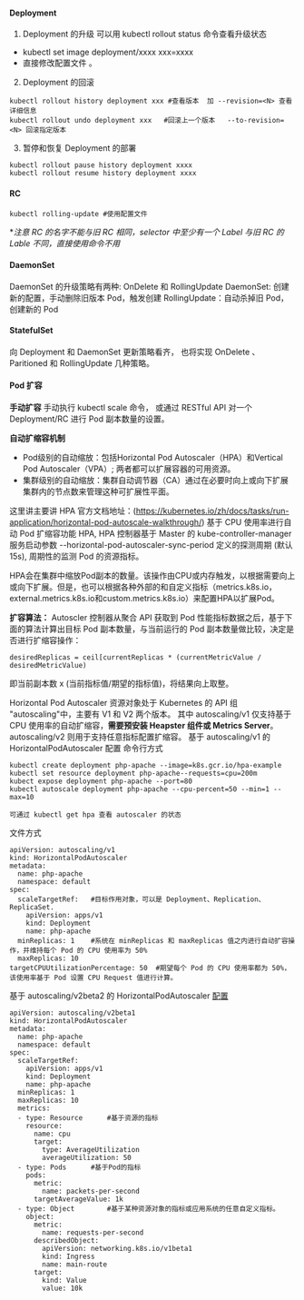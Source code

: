 #### Deployment
1. Deployment 的升级 可以用 kubectl rollout status 命令查看升级状态
 - kubectl set image deployment/xxxx xxx=xxxx
 - 直接修改配置文件 。
 
2. Deployment 的回滚
```
kubectl rollout history deployment xxx #查看版本  加 --revision=<N> 查看详细信息
kubectl rollout undo deployment xxx   #回滚上一个版本   --to-revision=<N> 回滚指定版本
```
3. 暂停和恢复 Deployment 的部署
```
kubectl rollout pause history deployment xxxx
kubectl rollout resume history deployment xxxx
```

#### RC
```
kubectl rolling-update #使用配置文件
```
**注意 RC 的名字不能与旧 RC 相同，selector 中至少有一个 Label 与旧 RC 的 Lable 不同，直接使用命令不用* 
#### DaemonSet
DaemonSet 的升级策略有两种: OnDelete 和 RollingUpdate
DaemonSet: 创建新的配置，手动删除旧版本 Pod，触发创建
RollingUpdate：自动杀掉旧 Pod，创建新的 Pod
#### StatefulSet
向 Deployment 和 DaemonSet 更新策略看齐， 也将实现  OnDelete 、Paritioned 和 RollingUpdate 几种策略。

#### Pod 扩容
**手动扩容**
手动执行 kubectl scale 命令， 或通过 RESTful API 对一个 Deployment/RC 进行 Pod 副本数量的设置。
 
**自动扩缩容机制**
- Pod级别的自动缩放：包括Horizontal Pod Autoscaler（HPA）和Vertical Pod Autoscaler（VPA）; 两者都可以扩展容器的可用资源。
- 集群级别的自动缩放：集群自动调节器（CA）通过在必要时向上或向下扩展集群内的节点数来管理这种可扩展性平面。

这里讲主要讲 HPA 官方文档地址：(https://kubernetes.io/zh/docs/tasks/run-application/horizontal-pod-autoscale-walkthrough/)
基于 CPU 使用率进行自动 Pod 扩缩容功能 HPA, HPA 控制器基于 Master 的 kube-controller-manager 服务启动参数 --horizontal-pod-autoscaler-sync-period 定义的探测周期 (默认 15s), 周期性的监测 Pod 的资源指标。

HPA会在集群中缩放Pod副本的数量。该操作由CPU或内存触发，以根据需要向上或向下扩展。但是，也可以根据各种外部的和自定义指标（metrics.k8s.io，external.metrics.k8s.io和custom.metrics.k8s.io）来配置HPA以扩展Pod。

**扩容算法：**
Autoscler 控制器从聚合 API 获取到 Pod 性能指标数据之后，基于下面的算法计算出目标 Pod 副本数量，与当前运行的 Pod 副本数量做比较，决定是否进行扩缩容操作：
```
desiredReplicas = ceil[currentReplicas * (currentMetricValue / desiredMetricValue)
```
即当前副本数 x (当前指标值/期望的指标值)，将结果向上取整。

Horizontal Pod Autoscaler 资源对象处于 Kubernetes 的 API 组 "autoscaling"中，主要有 V1 和 V2 两个版本。 其中 autoscaling/v1 仅支持基于 CPU 使用率的自动扩缩容，**需要预安装 Heapster 组件或 Metrics Server**。 autoscaling/v2 则用于支持任意指标配置扩缩容。
基于 autoscaling/v1 的 HorizontalPodAutoscaler 配置
命令行方式
```
kubectl create deployment php-apache --image=k8s.gcr.io/hpa-example 
kubectl set resource deployment php-apache--requests=cpu=200m
kubect expose deployment php-apache --port=80
kubectl autoscale deployment php-apache --cpu-percent=50 --min=1 --max=10 

可通过 kubectl get hpa 查看 autoscaler 的状态
```
文件方式
```
apiVersion: autoscaling/v1
kind: HorizontalPodAutoscaler
metadata:
  name: php-apache
  namespace: default
spec:
  scaleTargetRef:	#目标作用对象，可以是 Deployment、Replication、ReplicaSet.
    apiVersion: apps/v1
    kind: Deployment
    name: php-apache
  minReplicas: 1	#系统在 minReplicas 和 maxReplicas 值之内进行自动扩容操作，并维持每个 Pod 的 CPU 使用率为 50%
  maxReplicas: 10
targetCPUUtilizationPercentage: 50	#期望每个 Pod 的 CPU 使用率都为 50%，该使用率基于 Pod 设置 CPU Request 值进行计算。

```
基于 autoscaling/v2beta2 的 HorizontalPodAutoscaler [配置](https://kubernetes.io/zh/docs/tasks/run-application/horizontal-pod-autoscale-walkthrough/#%e5%9f%ba%e4%ba%8e%e5%a4%9a%e9%a1%b9%e5%ba%a6%e9%87%8f%e6%8c%87%e6%a0%87%e5%92%8c%e8%87%aa%e5%ae%9a%e4%b9%89%e5%ba%a6%e9%87%8f%e6%8c%87%e6%a0%87%e8%87%aa%e5%8a%a8%e4%bc%b8%e7%bc%a9)
```
apiVersion: autoscaling/v2beta1
kind: HorizontalPodAutoscaler
metadata:
  name: php-apache
  namespace: default
spec:
  scaleTargetRef:
    apiVersion: apps/v1
    kind: Deployment
    name: php-apache
  minReplicas: 1
  maxReplicas: 10
  metrics:
  - type: Resource		#基于资源的指标
    resource:
      name: cpu
      target:
        type: AverageUtilization
        averageUtilization: 50
  - type: Pods		#基于Pod的指标
    pods:
      metric:
        name: packets-per-second
      targetAverageValue: 1k
  - type: Object		#基于某种资源对象的指标或应用系统的任意自定义指标。
    object:
      metric:
        name: requests-per-second
      describedObject:
        apiVersion: networking.k8s.io/v1beta1
        kind: Ingress
        name: main-route
      target:
        kind: Value
        value: 10k
```

